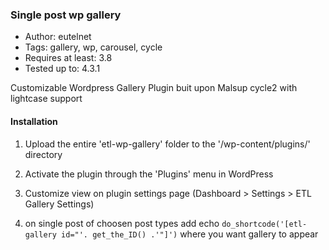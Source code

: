 ### Single post wp gallery
* Author: eutelnet
* Tags: gallery, wp, carousel, cycle
* Requires at least: 3.8
* Tested up to: 4.3.1

Customizable Wordpress Gallery Plugin buit upon Malsup cycle2 with lightcase support

#### Installation

1. Upload the entire 'etl-wp-gallery' folder to the '/wp-content/plugins/' directory
2. Activate the plugin through the 'Plugins' menu in WordPress
3. Customize view on plugin settings page (Dashboard > Settings > ETL Gallery Settings)

4. on single post of choosen post types add echo `do_shortcode('[etl-gallery id="'. get_the_ID() .'"]')` where you want gallery to appear

